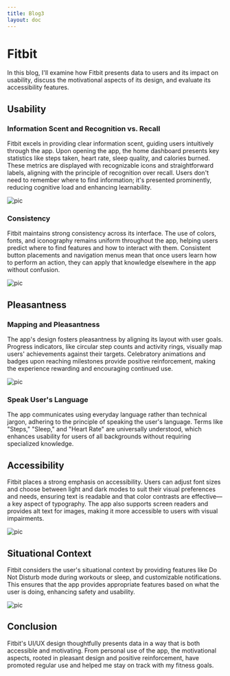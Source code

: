 ```yaml
---
title: Blog3
layout: doc
---
```


# Fitbit

In this blog, I'll examine how Fitbit presents data to users and its impact on usability, discuss the motivational aspects of its design, and evaluate its accessibility features. 

## Usability
### Information Scent and Recognition vs. Recall

Fitbit excels in providing clear information scent, guiding users intuitively through the app. Upon opening the app, the home dashboard presents key statistics like steps taken, heart rate, sleep quality, and calories burned. These metrics are displayed with recognizable icons and straightforward labels, aligning with the principle of recognition over recall. Users don't need to remember where to find information; it's presented prominently, reducing cognitive load and enhancing learnability.

![pic](/../assets/images/blog3/fitbithome.jpeg)

### Consistency

Fitbit maintains strong consistency across its interface. The use of colors, fonts, and iconography remains uniform throughout the app, helping users predict where to find features and how to interact with them. Consistent button placements and navigation menus mean that once users learn how to perform an action, they can apply that knowledge elsewhere in the app without confusion.

![pic](/../assets/images/blog3/consistency.jpeg)

## Pleasantness
### Mapping and Pleasantness

The app's design fosters pleasantness by aligning its layout with user goals. Progress indicators, like circular step counts and activity rings, visually map users' achievements against their targets. Celebratory animations and badges upon reaching milestones provide positive reinforcement, making the experience rewarding and encouraging continued use.

![pic](/../assets/images/blog3/congrats.jpeg)

### Speak User's Language

The app communicates using everyday language rather than technical jargon, adhering to the principle of speaking the user's language. Terms like "Steps," "Sleep," and "Heart Rate" are universally understood, which enhances usability for users of all backgrounds without requiring specialized knowledge.


## Accessibility 

Fitbit places a strong emphasis on accessibility. Users can adjust font sizes and choose between light and dark modes to suit their visual preferences and needs, ensuring text is readable and that color contrasts are effective—a key aspect of typography. The app also supports screen readers and provides alt text for images, making it more accessible to users with visual impairments.

![pic](/../assets/images/blog3/accessibility.jpeg)

## Situational Context

Fitbit considers the user's situational context by providing features like Do Not Disturb mode during workouts or sleep, and customizable notifications. This ensures that the app provides appropriate features based on what the user is doing, enhancing safety and usability.

![pic](/../assets/images/blog3/notifications.jpeg)

## Conclusion
Fitbit's UI/UX design thoughtfully presents data in a way that is both accessible and motivating. From personal use of the app, the motivational aspects, rooted in pleasant design and positive reinforcement, have promoted regular use and helped me stay on track with my fitness goals. 